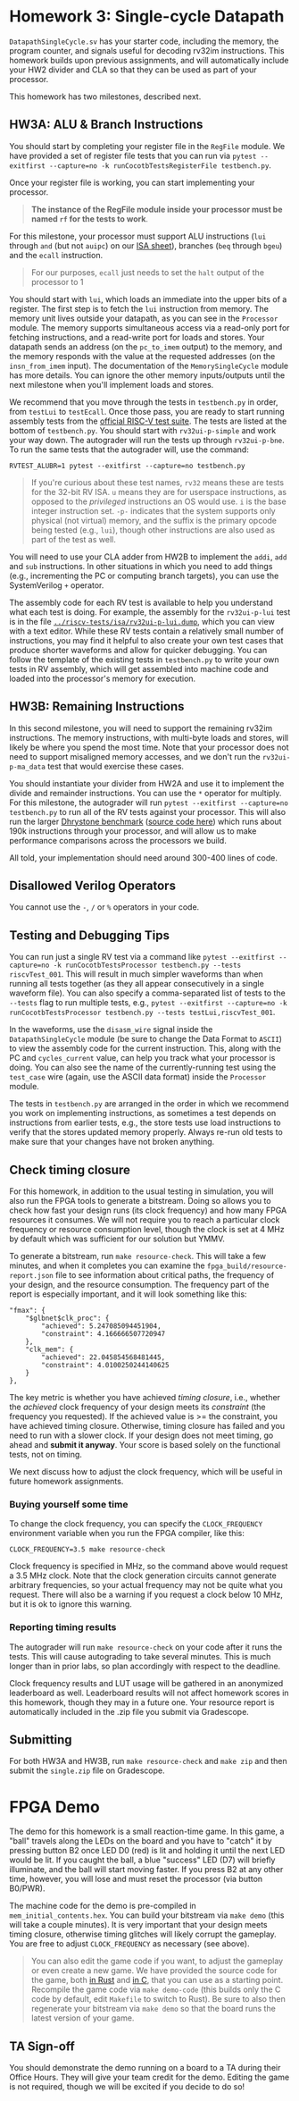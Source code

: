 # Homework 3: Single-cycle Datapath

`DatapathSingleCycle.sv` has your starter code, including the memory, the program counter, and signals useful for decoding rv32im instructions. This homework builds upon previous assignments, and will automatically include your HW2 divider and CLA so that they can be used as part of your processor.

This homework has two milestones, described next.

## HW3A: ALU & Branch Instructions

You should start by completing your register file in the `RegFile` module. We have provided a set of register file tests that you can run via `pytest --exitfirst --capture=no -k runCocotbTestsRegisterFile testbench.py`.

Once your register file is working, you can start implementing your processor. 

> **The instance of the RegFile module inside your processor must be named `rf` for the tests to work**.

For this milestone, your processor must support ALU instructions (`lui` through `and` (but not `auipc`) on our [ISA sheet](../riscv%20isa%20reference%20sheet.pdf)), branches (`beq` through `bgeu`) and the `ecall` instruction.

> For our purposes, `ecall` just needs to set the `halt` output of the processor to 1

You should start with `lui`, which loads an immediate into the upper bits of a register. The first step is to fetch the `lui` instruction from memory. The memory unit lives outside your datapath, as you can see in the `Processor` module. The memory supports simultaneous access via a read-only port for fetching instructions, and a read-write port for loads and stores. Your datapath sends an address (on the `pc_to_imem` output) to the memory, and the memory responds with the value at the requested addresses (on the `insn_from_imem` input). The documentation of the `MemorySingleCycle` module has more details. You can ignore the other memory inputs/outputs until the next milestone when you'll implement loads and stores.

We recommend that you move through the tests in `testbench.py` in order, from `testLui` to `testEcall`. Once those pass, you are ready to start running assembly tests from the [official RISC-V test suite](https://github.com/riscv-software-src/riscv-tests). The tests are listed at the bottom of `testbench.py`. You should start with `rv32ui-p-simple` and work your way down. The autograder will run the tests up through `rv32ui-p-bne`. To run the same tests that the autograder will, use the command:

```
RVTEST_ALUBR=1 pytest --exitfirst --capture=no testbench.py
```

> If you're curious about these test names, `rv32` means these are tests for the 32-bit RV ISA. `u` means they are for userspace instructions, as opposed to the *privileged* instructions an OS would use. `i` is the base integer instruction set. `-p-` indicates that the system supports only physical (not virtual) memory, and the suffix is the primary opcode being tested (e.g., `lui`), though other instructions are also used as part of the test as well.

You will need to use your CLA adder from HW2B to implement the `addi`, `add` and `sub` instructions. In other situations in which you need to add things (e.g., incrementing the PC or computing branch targets), you can use the SystemVerilog `+` operator.

The assembly code for each RV test is available to help you understand what each test is doing. For example, the assembly for the `rv32ui-p-lui` test is in the file [`../riscv-tests/isa/rv32ui-p-lui.dump`](../riscv-tests/isa/rv32ui-p-lui.dump), which you can view with a text editor. While these RV tests contain a relatively small number of instructions, you may find it helpful to also create your own test cases that produce shorter waveforms and allow for quicker debugging. You can follow the template of the existing tests in `testbench.py` to write your own tests in RV assembly, which will get assembled into machine code and loaded into the processor's memory for execution.


## HW3B: Remaining Instructions

In this second milestone, you will need to support the remaining rv32im instructions. The memory instructions, with multi-byte loads and stores, will likely be where you spend the most time. Note that your processor does not need to support misaligned memory accesses, and we don't run the `rv32ui-p-ma_data` test that would exercise these cases.

You should instantiate your divider from HW2A and use it to implement the divide and remainder instructions. You can use the `*` operator for multiply. For this milestone, the autograder will run `pytest --exitfirst --capture=no testbench.py` to run all of the RV tests against your processor. This will also run the larger [Dhrystone benchmark](https://en.wikipedia.org/wiki/Dhrystone) ([source code here](https://github.com/cis5710/riscv-tests/tree/master/benchmarks/dhrystone)) which runs about 190k instructions through your processor, and will allow us to make performance comparisons across the processors we build.

All told, your implementation should need around 300-400 lines of code.

## Disallowed Verilog Operators

You cannot use the `-`, `/` or `%` operators in your code.

## Testing and Debugging Tips

You can run just a single RV test via a command like `pytest --exitfirst --capture=no -k runCocotbTestsProcessor testbench.py --tests riscvTest_001`. This will result in much simpler waveforms than when running all tests together (as they all appear consecutively in a single waveform file). You can also specify a comma-separated list of tests to the `--tests` flag to run multiple tests, e.g., `pytest --exitfirst --capture=no -k runCocotbTestsProcessor testbench.py --tests testLui,riscvTest_001`.

In the waveforms, use the `disasm_wire` signal inside the `DatapathSingleCycle` module (be sure to change the Data Format to `ASCII`) to view the assembly code for the current instruction. This, along with the PC and `cycles_current` value, can help you track what your processor is doing. You can also see the name of the currently-running test using the `test_case` wire (again, use the ASCII data format) inside the `Processor` module.

The tests in `testbench.py` are arranged in the order in which we recommend you work on implementing instructions, as sometimes a test depends on instructions from earlier tests, e.g., the store tests use load instructions to verify that the stores updated memory properly. Always re-run old tests to make sure that your changes have not broken anything.


## Check timing closure

For this homework, in addition to the usual testing in simulation, you will also run the FPGA tools to generate a bitstream. Doing so allows you to check how fast your design runs (its clock frequency) and how many FPGA resources it consumes. We will not require you to reach a particular clock frequency or resource consumption level, though the clock is set at 4 MHz by default which was sufficient for our solution but YMMV.

To generate a bitstream, run `make resource-check`. This will take a few minutes, and when it completes you can examine the `fpga_build/resource-report.json` file to see information about critical paths, the frequency of your design, and the resource consumption. The frequency part of the report is especially important, and it will look something like this:

```
"fmax": {
    "$glbnet$clk_proc": {
        "achieved": 5.247085094451904,
        "constraint": 4.166666507720947
    },
    "clk_mem": {
        "achieved": 22.045854568481445,
        "constraint": 4.0100250244140625
    }
},
```

The key metric is whether you have achieved *timing closure*, i.e., whether the *achieved* clock frequency of your design meets its *constraint* (the frequency you requested). If the achieved value is >= the constraint, you have achieved timing closure. Otherwise, timing closure has failed and you need to run with a slower clock. If your design does not meet timing, go ahead and **submit it anyway**. Your score is based solely on the functional tests, not on timing. 

We next discuss how to adjust the clock frequency, which will be useful in future homework assignments.

### Buying yourself some time

To change the clock frequency, you can specify the `CLOCK_FREQUENCY` environment variable when you run the FPGA compiler, like this:

```
CLOCK_FREQUENCY=3.5 make resource-check
```

Clock frequency is specified in MHz, so the command above would request a 3.5 MHz clock. Note that the clock generation circuits cannot generate arbitrary frequencies, so your actual frequency may not be quite what you request. There will also be a warning if you request a clock below 10 MHz, but it is ok to ignore this warning.

### Reporting timing results

The autograder will run `make resource-check` on your code after it runs the tests. This will cause autograding to take several minutes. This is much longer than in prior labs, so plan accordingly with respect to the deadline.

Clock frequency results and LUT usage will be gathered in an anonymized leaderboard as well. Leaderboard results will not affect homework scores in this homework, though they may in a future one. Your resource report is automatically included in the .zip file you submit via Gradescope.

## Submitting

For both HW3A and HW3B, run `make resource-check` and `make zip` and then submit the `single.zip` file on Gradescope.

# FPGA Demo

The demo for this homework is a small reaction-time game. In this game, a "ball" travels along the LEDs on the board and you have to "catch" it by pressing button B2 once LED D0 (red) is lit and holding it until the next LED would be lit. If you caught the ball, a blue "success" LED (D7) will briefly illuminate, and the ball will start moving faster. If you press B2 at any other time, however, you will lose and must reset the processor (via button B0/PWR).

The machine code for the demo is pre-compiled in `mem_initial_contents.hex`. You can build your bitstream via `make demo` (this will take a couple minutes). It is very important that your design meets timing closure, otherwise timing glitches will likely corrupt the gameplay. You are free to adjust `CLOCK_FREQUENCY` as necessary (see above).

> You can also edit the game code if you want, to adjust the gameplay or even create a new game. We have provided the source code for the game, both [in Rust](ledrop-rust) and [in C](ledrop-c), that you can use as a starting point. Recompile the game code via `make demo-code` (this builds only the C code by default, edit `Makefile` to switch to Rust). Be sure to also then regenerate your bitstream via `make demo` so that the board runs the latest version of your game.


## TA Sign-off

You should demonstrate the demo running on a board to a TA during their Office Hours. They will give your team credit for the demo. Editing the game is not required, though we will be excited if you decide to do so!